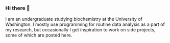 ### Hi there 👋
I am an undergraduate studying biochemistry at the University of Washington. I mostly use programming for routine data analysis as a part of my research, but occasionally I get inspiration to work on side projects, some of which are posted here.
